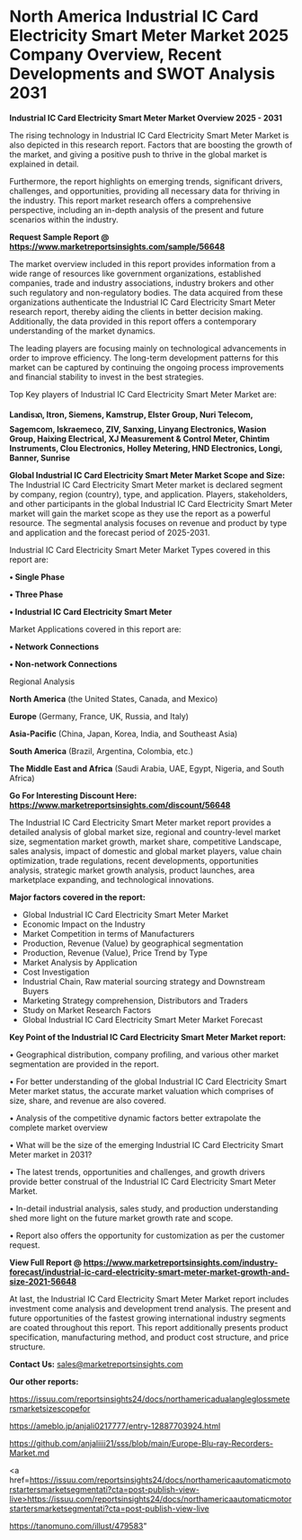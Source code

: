 # North America Industrial IC Card Electricity Smart Meter Market 2025 Company Overview, Recent Developments and SWOT Analysis 2031

<Strong> Industrial IC Card Electricity Smart Meter Market Overview 2025 - 2031</strong>

The rising technology in Industrial IC Card Electricity Smart Meter Market is also depicted in this research report. Factors that are boosting the growth of the market, and giving a positive push to thrive in the global market is explained in detail.

Furthermore, the report highlights on emerging trends, significant drivers, challenges, and opportunities, providing all necessary data for thriving in the industry. This report market research offers a comprehensive perspective, including an in-depth analysis of the present and future scenarios within the industry.

<strong>Request Sample Report @ <a href=https://www.marketreportsinsights.com/sample/56648>https://www.marketreportsinsights.com/sample/56648</a></strong>

The market overview included in this report provides information from a wide range of resources like government organizations, established companies, trade and industry associations, industry brokers and other such regulatory and non-regulatory bodies. The data acquired from these organizations authenticate the Industrial IC Card Electricity Smart Meter research report, thereby aiding the clients in better decision making. Additionally, the data provided in this report offers a contemporary understanding of the market dynamics.

The leading players are focusing mainly on technological advancements in order to improve efficiency. The long-term development patterns for this market can be captured by continuing the ongoing process improvements and financial stability to invest in the best strategies.

Top Key players of Industrial IC Card Electricity Smart Meter Market are:

<strong>Landisᬪ, Itron, Siemens, Kamstrup, Elster Group, Nuri Telecom, Sagemcom, Iskraemeco, ZIV, Sanxing, Linyang Electronics, Wasion Group, Haixing Electrical, XJ Measurement & Control Meter, Chintim Instruments, Clou Electronics, Holley Metering, HND Electronics, Longi, Banner, Sunrise</strong>

<strong><b>Global Industrial IC Card Electricity Smart Meter Market Scope and Size:</b></strong>
The Industrial IC Card Electricity Smart Meter market is declared segment by company, region (country), type, and application. Players, stakeholders, and other participants in the global Industrial IC Card Electricity Smart Meter market will gain the market scope as they use the report as a powerful resource. The segmental analysis focuses on revenue and product by type and application and the forecast period of 2025-2031.

Industrial IC Card Electricity Smart Meter Market Types covered in this report are:

<strong>• Single Phase

• Three Phase

• Industrial IC Card Electricity Smart Meter</strong>

Market Applications covered in this report are:

<strong>• Network Connections

• Non-network Connections</strong> 

Regional Analysis

<strong>North America</strong> (the United States, Canada, and Mexico)

<strong>Europe</strong> (Germany, France, UK, Russia, and Italy)

<strong>Asia-Pacific</strong> (China, Japan, Korea, India, and Southeast Asia)

<strong>South America</strong> (Brazil, Argentina, Colombia, etc.)

<strong>The Middle East and Africa</strong> (Saudi Arabia, UAE, Egypt, Nigeria, and South Africa)

<strong>Go For Interesting Discount Here: <a href=https://www.marketreportsinsights.com/discount/56648>https://www.marketreportsinsights.com/discount/56648</a></strong>

The Industrial IC Card Electricity Smart Meter market report provides a detailed analysis of global market size, regional and country-level market size, segmentation market growth, market share, competitive Landscape, sales analysis, impact of domestic and global market players, value chain optimization, trade regulations, recent developments, opportunities analysis, strategic market growth analysis, product launches, area marketplace expanding, and technological innovations.

<strong><b>Major factors covered in the report:</b></strong>
<ul>
  <li>Global Industrial IC Card Electricity Smart Meter Market </li>
  <li>Economic Impact on the Industry</li>
  <li>Market Competition in terms of Manufacturers</li>
  <li>Production, Revenue (Value) by geographical segmentation</li>
  <li>Production, Revenue (Value), Price Trend by Type</li>
  <li>Market Analysis by Application</li>
  <li>Cost Investigation</li>
  <li>Industrial Chain, Raw material sourcing strategy and Downstream Buyers</li>
  <li>Marketing Strategy comprehension, Distributors and Traders</li>
  <li>Study on Market Research Factors</li>
  <li>Global Industrial IC Card Electricity Smart Meter Market Forecast</li>
</ul>

<strong><b>Key Point of the Industrial IC Card Electricity Smart Meter Market report:</b></strong>

• Geographical distribution, company profiling, and various other market segmentation are provided in the report.

• For better understanding of the global Industrial IC Card Electricity Smart Meter market status, the accurate market valuation which comprises of size, share, and revenue are also covered.

• Analysis of the competitive dynamic factors better extrapolate the complete market overview

• What will be the size of the emerging Industrial IC Card Electricity Smart Meter market in 2031?

• The latest trends, opportunities and challenges, and growth drivers provide better construal of the Industrial IC Card Electricity Smart Meter Market.

• In-detail industrial analysis, sales study, and production understanding shed more light on the future market growth rate and scope.

• Report also offers the opportunity for customization as per the customer request.

<strong><b>View Full Report @ <a href=https://www.marketreportsinsights.com/industry-forecast/industrial-ic-card-electricity-smart-meter-market-growth-and-size-2021-56648>https://www.marketreportsinsights.com/industry-forecast/industrial-ic-card-electricity-smart-meter-market-growth-and-size-2021-56648</a></b></strong>


At last, the Industrial IC Card Electricity Smart Meter Market report includes investment come analysis and development trend analysis. The present and future opportunities of the fastest growing international industry segments are coated throughout this report. This report additionally presents product specification, manufacturing method, and product cost structure, and price structure.

<strong>Contact Us:</strong>
sales@marketreportsinsights.com

<strong>Our other reports:</strong>

<a href=https://issuu.com/reportsinsights24/docs/northamericadualangleglossmetersmarketsizescopefor>https://issuu.com/reportsinsights24/docs/northamericadualangleglossmetersmarketsizescopefor</a>

<a href=https://ameblo.jp/anjali0217777/entry-12887703924.html>https://ameblo.jp/anjali0217777/entry-12887703924.html</a>

<a href=https://github.com/anjaliiii21/sss/blob/main/Europe-Blu-ray-Recorders-Market.md>https://github.com/anjaliiii21/sss/blob/main/Europe-Blu-ray-Recorders-Market.md</a>

<a href=https://issuu.com/reportsinsights24/docs/northamericaautomaticmotorstartersmarketsegmentati?cta=post-publish-view-live>https://issuu.com/reportsinsights24/docs/northamericaautomaticmotorstartersmarketsegmentati?cta=post-publish-view-live</a>

<a href=https://tanomuno.com/illust/479583>https://tanomuno.com/illust/479583</a>"
